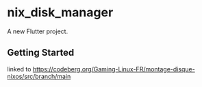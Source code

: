 # nix_disk_manager

A new Flutter project.

## Getting Started

linked to https://codeberg.org/Gaming-Linux-FR/montage-disque-nixos/src/branch/main
